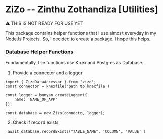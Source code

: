 # ZiZo -- Zinthu Zothandiza [Utilities]

⚠️ THIS IS NOT READY FOR USE YET

This package contains helper functions that I use almost everyday in my NodeJs Projects. So, I decided to create a
package. I hope this helps.

### Database Helper Functions

Fundamentally, the functions use Knex and Postgres as Database.

1. Provide a connector and a logger

```
import { ZizoDataAccessor } from 'zizo';
const connector = knexfile('path to knexfile')

const logger = bunyan.createLogger({
    name: 'NAME_OF_APP'
});

const database = new Zizo(connecto, logger);

```

2. Check if record exists

```
 await database.recordExists("TABLE_NAME", 'COLUMN', 'VALUE' )
```